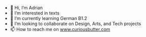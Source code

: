 - 👋 Hi, I’m Adrian
- 👀 I’m interested in texts
- 🌱 I’m currently learning German B1.2
- 💞️ I’m looking to collaborate on Design, Arts, and Tech projects
- 📫 How to reach me on www.curiousbutter.com

